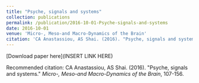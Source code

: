```yaml
---
title: "Psyche, signals and systems"
collection: publications
permalink: /publication/2016-10-01-Psyche-signals-and-systems
date: 2016-10-01
venue: 'Micro-, Meso-and Macro-Dynamics of the Brain'
citation: 'CA Anastassiou, AS Shai. (2016). "Psyche, signals and systems." <i>Micro-, Meso-and Macro-Dynamics of the Brain</i>, 107-156.'
---
```

[Download paper here](INSERT LINK HERE)

Recommended citation: CA Anastassiou, AS Shai. (2016). "Psyche, signals and systems." <i>Micro-, Meso-and Macro-Dynamics of the Brain</i>, 107-156.
